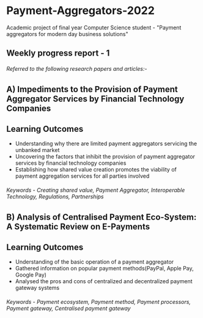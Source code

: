 # Payment-Aggregators-2022
Academic project of final year Computer Science student - "Payment aggregators for modern day business solutions"

## Weekly progress report - 1

###### Referred to the following research papers and articles:- 
## A) Impediments to the Provision of Payment Aggregator Services by Financial Technology Companies

## Learning Outcomes
- Understanding why there are limited payment aggregators servicing the unbanked market 
- Uncovering the factors that inhibit the provision of payment aggregator services by financial technology companies 
- Establishing how shared value creation promotes the viability of payment aggregation services for all parties involved

###### Keywords - Creating shared value, Payment Aggregator, Interoperable Technology, Regulations, Partnerships

## B) Analysis of Centralised Payment Eco-System: A Systematic Review on E-Payments 

## Learning Outcomes
- Understanding of the basic operation of a payment aggregator 
- Gathered information on popular payment methods(PayPal, Apple Pay, Google Pay)
- Analysed the pros and cons of centralized and decentralized payment gateway systems

###### Keywords - Payment ecosystem, Payment method, Payment processors, Payment gateway, Centralised payment gateway
